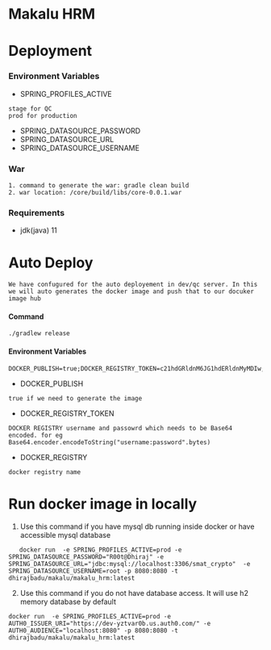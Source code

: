 # Makalu HRM

# Deployment
### Environment Variables
- SPRING_PROFILES_ACTIVE
~~~~
stage for QC
prod for production
~~~~
- SPRING_DATASOURCE_PASSWORD
- SPRING_DATASOURCE_URL
- SPRING_DATASOURCE_USERNAME

### War
~~~~
1. command to generate the war: gradle clean build
2. war location: /core/build/libs/core-0.0.1.war
~~~~
### Requirements
- jdk(java) 11

# Auto Deploy
~~~~
We have confugured for the auto deployement in dev/qc server. In this we will auto generates the docker image and push that to our docuker image hub
~~~~
#### Command
~~~~
./gradlew release
~~~~
#### Environment Variables
~~~~
DOCKER_PUBLISH=true;DOCKER_REGISTRY_TOKEN=c21hdGRldnM6JG1hdERldnMyMDIw;DOCKER_REGISTRY=smatio
~~~~
- DOCKER_PUBLISH
~~~~
true if we need to generate the image
~~~~
- DOCKER_REGISTRY_TOKEN
~~~~
DOCKER REGISTRY username and passowrd which needs to be Base64 encoded. for eg  Base64.encoder.encodeToString("username:password".bytes)
~~~~
- DOCKER_REGISTRY
~~~~
docker registry name
~~~~

# Run docker image in locally

1. Use this command if you have mysql db running inside docker or have accessible mysql database
~~~~
   docker run  -e SPRING_PROFILES_ACTIVE=prod -e SPRING_DATASOURCE_PASSWORD="R00t@Dhiraj" -e SPRING_DATASOURCE_URL="jdbc:mysql://localhost:3306/smat_crypto"  -e SPRING_DATASOURCE_USERNAME=root -p 8080:8080 -t dhirajbadu/makalu/makalu_hrm:latest
~~~~


2. Use this command if you do not have database access. It will use h2 memory database by default
~~~~
docker run  -e SPRING_PROFILES_ACTIVE=prod -e AUTH0_ISSUER_URI="https://dev-yztvar0b.us.auth0.com/" -e AUTH0_AUDIENCE="localhost:8080" -p 8080:8080 -t dhirajbadu/makalu/makalu_hrm:latest
~~~~